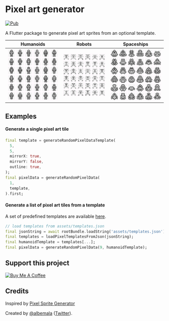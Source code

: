 # Pixel art generator

[![Pub](https://img.shields.io/pub/v/pixel_art_generator)](https://pub.dev/packages/pixel_art_generator)

A Flutter package to generate pixel art sprites from an optional template.

|                                                     Humanoids                                                     |                                                     Robots                                                     |                                                     Spaceships                                                     |
|:-----------------------------------------------------------------------------------------------------------------:|:--------------------------------------------------------------------------------------------------------------:|:------------------------------------------------------------------------------------------------------------------:|
| <img src="https://raw.githubusercontent.com/albemala/pixel_art_generator/main/example/screenshots/humanoids.png"> | <img src="https://raw.githubusercontent.com/albemala/pixel_art_generator/main/example/screenshots/robots.png"> | <img src="https://raw.githubusercontent.com/albemala/pixel_art_generator/main/example/screenshots/spaceships.png"> |

## Examples

#### Generate a single pixel art tile

```dart
final template = generateRandomPixelDataTemplate(
  5, 
  5,
  mirrorX: true,
  mirrorY: false,
  outline: true,
);
final pixelData = generateRandomPixelData(
  1,
  template,
).first;
```

#### Generate a list of pixel art tiles from a template

A set of predefined templates are
available [here](https://github.com/albemala/pixel_art_generator/blob/main/example/assets/templates.json).

```dart
// load templates from assets/templates.json
final jsonString = await rootBundle.loadString('assets/templates.json');
final templates = loadPixelTemplatesFromJson(jsonString);
final humanoidTemplate = templates[...];
final pixelData = generateRandomPixelData(9, humanoidTemplate);
```

## Support this project

<a href="https://www.buymeacoffee.com/albemala" target="_blank"><img src="https://cdn.buymeacoffee.com/buttons/v2/default-yellow.png" alt="Buy Me A Coffee" style="height: 60px !important;width: 217px !important;" ></a>

## Credits

Inspired by [Pixel Sprite Generator](https://github.com/ArtBIT/pixel-sprite-generator)

Created by [@albemala](https://github.com/albemala) ([Twitter](https://twitter.com/albemala)).

